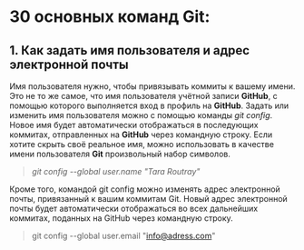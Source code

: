 # 30 основных команд Git:

## 1. Как задать имя пользователя и адрес электронной почты

Имя пользователя нужно, чтобы привязывать коммиты к вашему имени. Это не то же самое, что имя пользователя учётной записи **GitHub**, с помощью которого выполняется вход в профиль на **GitHub**. Задать или изменить имя пользователя можно с помощью команды *git config*. Новое имя будет автоматически отображаться в последующих коммитах, отправленных на **GitHub** через командную строку. Если хотите скрыть своё реальное имя, можно использовать в качестве имени пользователя **Git** произвольный набор символов.

> *git config --global user.name "Tara Routray"*

Кроме того, командой git config можно изменять адрес электронной почты, привязанный к вашим коммитам Git. Новый адрес электронной почты будет автоматически отображаться во всех дальнейших коммитах, поданных на GitHub через командную строку.

> git config --global user.email "info@adress.com"


